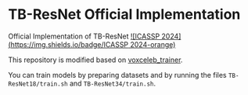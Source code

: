 # TB-ResNet Official Implementation

Official Implementation of TB-ResNet [![ICASSP 2024](https://img.shields.io/badge/ICASSP 2024-orange)](https://ieeexplore.ieee.org/document/10448221)

This repository is modified based on [voxceleb_trainer](https://github.com/clovaai/voxceleb_trainer).

You can train models by preparing datasets and by running the files `TB-ResNet18/train.sh` and `TB-ResNet34/train.sh`.
